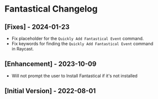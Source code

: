 # Fantastical Changelog

## [Fixes] - 2024-01-23

* Fix placeholder for the `Quickly Add Fantastical Event` command.
* Fix keywords for finding the `Quickly Add Fantastical Event` command in Raycast.

## [Enhancement] - 2023-10-09

- Will not prompt the user to Install Fantastical if it's not installed

## [Initial Version] - 2022-08-01
